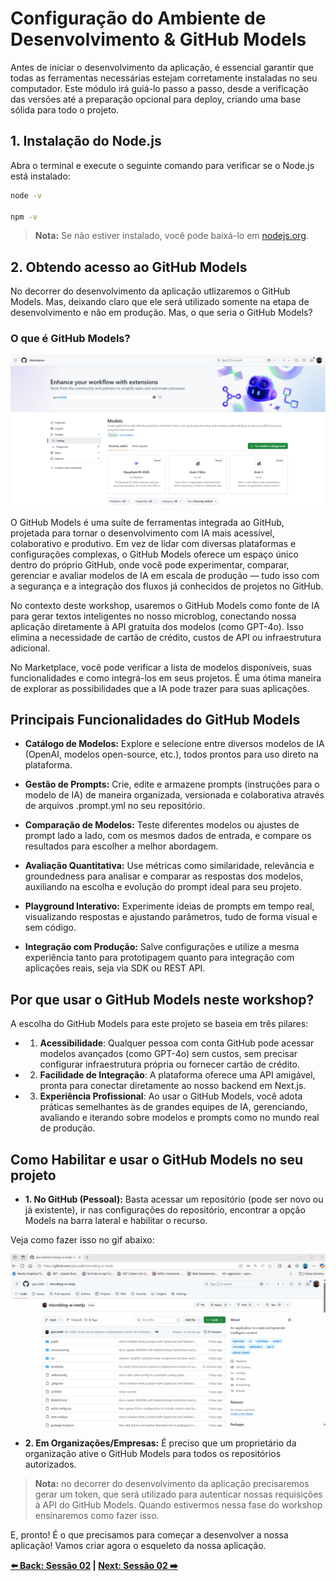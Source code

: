 # Configuração do Ambiente de Desenvolvimento & GitHub Models

Antes de iniciar o desenvolvimento da aplicação, é essencial garantir que todas as ferramentas necessárias estejam corretamente instaladas no seu computador. Este módulo irá guiá-lo passo a passo, desde a verificação das versões até a preparação opcional para deploy, criando uma base sólida para todo o projeto.

## 1. Instalação do Node.js

Abra o terminal e execute o seguinte comando para verificar se o Node.js está instalado:

```bash
node -v

npm -v
```

> **Nota:** Se não estiver instalado, você pode baixá-lo em [nodejs.org](https://nodejs.org/).

## 2. Obtendo acesso ao GitHub Models

No decorrer do desenvolvimento da aplicação utlizaremos o GitHub Models. Mas, deixando claro que ele será utilizado somente na etapa de desenvolvimento e não em produção. Mas, o que seria o GitHub Models?

### O que é GitHub Models?

![alt text](../../resources/images/gh-models.png)

O GitHub Models é uma suíte de ferramentas integrada ao GitHub, projetada para tornar o desenvolvimento com IA mais acessível, colaborativo e produtivo. Em vez de lidar com diversas plataformas e configurações complexas, o GitHub Models oferece um espaço único dentro do próprio GitHub, onde você pode experimentar, comparar, gerenciar e avaliar modelos de IA em escala de produção — tudo isso com a segurança e a integração dos fluxos já conhecidos de projetos no GitHub.

No contexto deste workshop, usaremos o GitHub Models como fonte de IA para gerar textos inteligentes no nosso microblog, conectando nossa aplicação diretamente à API gratuita dos modelos (como GPT-4o). Isso elimina a necessidade de cartão de crédito, custos de API ou infraestrutura adicional.

No Marketplace, você pode verificar a lista de modelos disponíveis, suas funcionalidades e como integrá-los em seus projetos. É uma ótima maneira de explorar as possibilidades que a IA pode trazer para suas aplicações.

## Principais Funcionalidades do GitHub Models

- **Catálogo de Modelos:** Explore e selecione entre diversos modelos de IA (OpenAI, modelos open-source, etc.), todos prontos para uso direto na plataforma.

- **Gestão de Prompts:** Crie, edite e armazene prompts (instruções para o modelo de IA) de maneira organizada, versionada e colaborativa através de arquivos .prompt.yml no seu repositório.

- **Comparação de Modelos:** Teste diferentes modelos ou ajustes de prompt lado a lado, com os mesmos dados de entrada, e compare os resultados para escolher a melhor abordagem.

- **Avaliação Quantitativa:** Use métricas como similaridade, relevância e groundedness para analisar e comparar as respostas dos modelos, auxiliando na escolha e evolução do prompt ideal para seu projeto.

- **Playground Interativo:** Experimente ideias de prompts em tempo real, visualizando respostas e ajustando parâmetros, tudo de forma visual e sem código.

- **Integração com Produção:** Salve configurações e utilize a mesma experiência tanto para prototipagem quanto para integração com aplicações reais, seja via SDK ou REST API.

## Por que usar o GitHub Models neste workshop?

A escolha do GitHub Models para este projeto se baseia em três pilares:

- 1. **Acessibilidade**: Qualquer pessoa com conta GitHub pode acessar modelos avançados (como GPT-4o) sem custos, sem precisar configurar infraestrutura própria ou fornecer cartão de crédito.

- 2. **Facilidade de Integração**: A plataforma oferece uma API amigável, pronta para conectar diretamente ao nosso backend em Next.js.

- 3. **Experiência Profissional**: Ao usar o GitHub Models, você adota práticas semelhantes às de grandes equipes de IA, gerenciando, avaliando e iterando sobre modelos e prompts como no mundo real de produção.

## Como Habilitar e usar o GitHub Models no seu projeto

- **1. No GitHub (Pessoal):**
Basta acessar um repositório (pode ser novo ou já existente), ir nas configurações do repositório, encontrar a opção Models na barra lateral e habilitar o recurso.

Veja como fazer isso no gif abaixo:

![Habilitando o GitHub Models](../../resources/images/gh-models-enable.gif)

- **2. Em Organizações/Empresas:**
É preciso que um proprietário da organização ative o GitHub Models para todos os repositórios autorizados.

> **Nota:** no decorrer do desenvolvimento da aplicação precisaremos gerar um token, que será utilizado para autenticar nossas requisições à API do GitHub Models. Quando estivermos nessa fase do workshop ensinaremos como fazer isso.

E, pronto! É o que precisamos para começar a desenvolver a nossa aplicação! Vamos criar agora o esqueleto da nossa aplicação.

**[⬅️ Back: Sessão 02](./00-session.md) | **[Next: Sessão 02 ➡️](./02-session.md)****